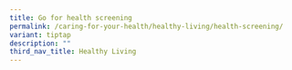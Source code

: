 ```yaml
---
title: Go for health screening
permalink: /caring-for-your-health/healthy-living/health-screening/
variant: tiptap
description: ""
third_nav_title: Healthy Living
---
```

